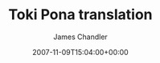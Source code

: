 ---
title: 'Toki Pona translation'
posts: 13
hash: 't900'
author: 'James Chandler'
date: 2007-11-09T15:04:00+00:00
sources:
  - http://forums.tokipona.org/viewtopic.php%3Ft=900.html
---
